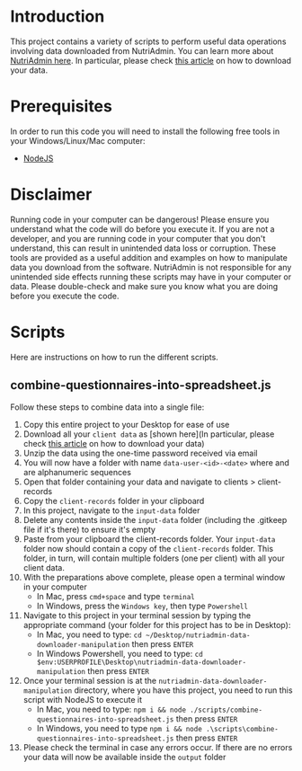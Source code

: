 # Introduction 
This project contains a variety of scripts to perform useful data operations involving data downloaded from NutriAdmin. You can learn more about [NutriAdmin here](https://nutriadmin.com).
In particular, please check [this article](https://nutriadmin.com/docs/how-to-download-all-of-your-client-data-in-bulk) on how to download your data.

# Prerequisites
In order to run this code you will need to install the following free tools in your Windows/Linux/Mac computer:
- [NodeJS](https://nodejs.org/)

# Disclaimer
Running code in your computer can be dangerous! Please ensure you understand what the code will do before you execute it. If you are not a developer, and you are running code in your computer that you don't understand, this can result in unintended data loss or corruption.
These tools are provided as a useful addition and examples on how to manipulate data you download from the software.
NutriAdmin is not responsible for any unintended side effects running these scripts may have in your computer or data. Please double-check and make sure you know what you are doing before you execute the code. 

# Scripts
Here are instructions on how to run the different scripts.

## combine-questionnaires-into-spreadsheet.js
Follow these steps to combine data into a single file:
1. Copy this entire project to your Desktop for ease of use
2. Download all your `client data` as [shown here](In particular, please check [this article](https://nutriadmin.com/docs/how-to-download-all-of-your-client-data-in-bulk) on how to download your data)
3. Unzip the data using the one-time password received via email
4. You will now have a folder with name `data-user-<id>-<date>` where <id> and <date> are alphanumeric sequences
5. Open that folder containing your data and navigate to clients > client-records
6. Copy the `client-records` folder in your clipboard
7. In this project, navigate to the `input-data` folder
8. Delete any contents inside the `input-data` folder (including the .gitkeep file if it's there) to ensure it's empty
9. Paste from your clipboard the client-records folder. Your `input-data` folder now should contain a copy of the `client-records` folder. This folder, in turn, will contain multiple folders (one per client) with all your client data.
10. With the preparations above complete, please open a terminal window in your computer
    - In Mac, press `cmd+space` and type `terminal`
    - In Windows, press the `Windows key`, then type `Powershell`
11. Navigate to this project in your terminal session by typing the appropriate command (your folder for this project has to be in Desktop):
    - In Mac, you need to type: `cd ~/Desktop/nutriadmin-data-downloader-manipulation` then press `ENTER`
    - In Windows Powershell, you need to type: `cd $env:USERPROFILE\Desktop\nutriadmin-data-downloader-manipulation` then press `ENTER`
13. Once your terminal session is at the `nutriadmin-data-downloader-manipulation` directory, where you have this project, you need to run this script with NodeJS to execute it
    - In Mac, you need to type: `npm i && node ./scripts/combine-questionnaires-into-spreadsheet.js` then press `ENTER`
    - In Windows, you need to type `npm i && node .\scripts\combine-questionnaires-into-spreadsheet.js` then press `ENTER`
13. Please check the terminal in case any errors occur. If there are no errors your data will now be available inside the `output` folder
